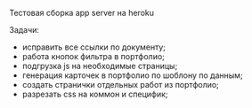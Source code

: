 Тестовая сборка app server на heroku

Задачи:

- исправить все ссылки по документу;
- работа кнопок фильтра в портфолио;
- подгрузка js на необходимые страницы;
- генерация карточек в портфолио по шоблону по данным;
- создать странички отдельных работ из портфолио;
- разрезать css на коммон и специфик;
